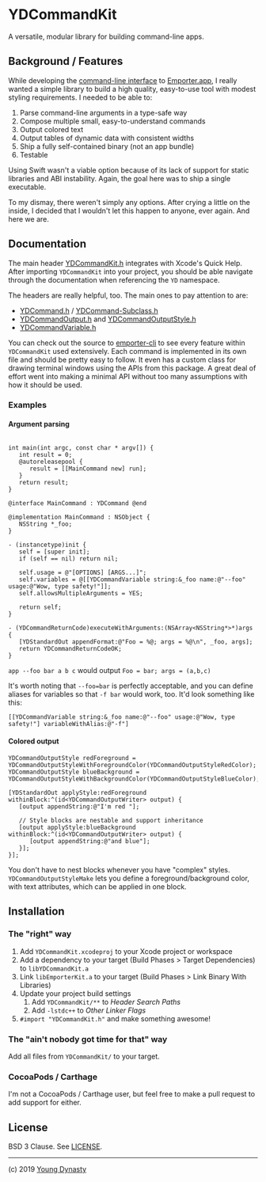 #  YDCommandKit

A versatile, modular library for building command-line apps.

## Background / Features

While developing the [command-line interface](https://github.com/youngdynasty/emporter-cli) to [Emporter.app](https://emporter.app), I really wanted a simple library to build a high quality, easy-to-use tool with modest styling requirements. I needed to be able to:

1. Parse command-line arguments in a type-safe way
2. Compose multiple small, easy-to-understand commands
3. Output colored text
4. Output tables of dynamic data with consistent widths
5. Ship a fully self-contained binary (not an app bundle)
6. Testable

Using Swift wasn't a viable option because of its lack of support for static libraries and ABI instability. Again, the goal here was to ship a single executable.

To my dismay, there weren't simply any options. After crying a little on the inside, I decided that I wouldn't let this happen to anyone, ever again. And here we are.

## Documentation

The main header [YDCommandKit.h](/YDCommandKit/YDCommandKit.h) integrates with Xcode's Quick Help. After importing `YDCommandKit` into your project, you should be able navigate through the documentation when referencing the `YD` namespace.

The headers are really helpful, too. The main ones to pay attention to are:

- [YDCommand.h](/YDCommandKit/YDCommand.h) / [YDCommand-Subclass.h](/YDCommandKit/YDCommand-Subclass.h) 
- [YDCommandOutput.h](/YDCommandKit/YDCommandOutput.h) and [YDCommandOutputStyle.h](/YDCommandKit/YDCommandOutputStyle.h)
- [YDCommandVariable.h](/YDCommandKit/YDCommandVariable.h)

You can check out the source to [emporter-cli](https://github.com/youngdynasty/emporter-cli) to see every feature within `YDCommandKit` used extensively. Each command is implemented in its own file and should be pretty easy to follow. It even has a custom class for drawing terminal windows using the APIs from this package. A great deal of effort went into making a minimal API without too many assumptions with how it should be used.

### Examples

#### Argument parsing

```objc

int main(int argc, const char * argv[]) {
   int result = 0;
   @autoreleasepool {
      result = [[MainCommand new] run];
   }
   return result;
}

@interface MainCommand : YDCommand @end

@implementation MainCommand : NSObject {
   NSString *_foo;
}

- (instancetype)init {
   self = [super init];
   if (self == nil) return nil;

   self.usage = @"[OPTIONS] [ARGS...]";
   self.variables = @[[YDCommandVariable string:&_foo name:@"--foo" usage:@"Wow, type safety!"]];
   self.allowsMultipleArguments = YES;

   return self;
}

- (YDCommandReturnCode)executeWithArguments:(NSArray<NSString*>*)args {
   [YDStandardOut appendFormat:@"Foo = %@; args = %@\n", _foo, args];
   return YDCommandReturnCodeOK;
}

```

`app --foo bar a b c` would output `Foo = bar; args = (a,b,c)`

It's worth noting that `--foo=bar` is perfectly acceptable, and you can define aliases for variables so that `-f bar` would work, too. It'd look something like this:

```objc
[[YDCommandVariable string:&_foo name:@"--foo" usage:@"Wow, type safety!"] variableWithAlias:@"-f"]
```

#### Colored output

```objc
YDCommandOutputStyle redForeground = YDCommandOutputStyleWithForegroundColor(YDCommandOutputStyleRedColor);
YDCommandOutputStyle blueBackground = YDCommandOutputStyleWithBackgroundColor(YDCommandOutputStyleBlueColor);

[YDStandardOut applyStyle:redForeground withinBlock:^(id<YDCommandOutputWriter> output) { 
   [output appendString:@"I'm red "];

   // Style blocks are nestable and support inheritance
   [output applyStyle:blueBackground withinBlock:^(id<YDCommandOutputWriter> output) {
      [output appendString:@"and blue"];
   }];
}];
```

You don't have to nest blocks whenever you have "complex" styles. `YDCommandOutputStyleMake` lets you define a foreground/background color, with text attributes, which can be applied in one block.

## Installation

### The "right" way
1. Add `YDCommandKit.xcodeproj` to your Xcode project or workspace
2. Add a dependency to your target (Build Phases > Target Dependencies) to `libYDCommandKit.a`
3. Link `libEmporterKit.a` to your target (Build Phases > Link Binary With Libraries)
4. Update your project build settings
   1. Add `YDCommandKit/**` to _Header Search Paths_
   2. Add `-lstdc++` to _Other Linker Flags_
5. `#import "YDCommandKit.h"` and make something awesome!

### The "ain't nobody got time for that" way

Add all files from `YDCommandKit/` to your target.

### CocoaPods / Carthage

I'm not a CocoaPods / Carthage user, but feel free to make a pull request to add support for either.

## License

BSD 3 Clause. See [LICENSE](https://github.com/youngdynasty/YDCommandKit/blob/master/LICENSE).

---

(c) 2019 [Young Dynasty](https://youngdynasty.net)
